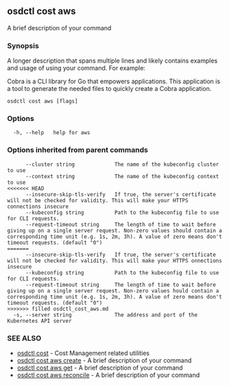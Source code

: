 ## osdctl cost aws

A brief description of your command

### Synopsis

A longer description that spans multiple lines and likely contains examples
and usage of using your command. For example:

Cobra is a CLI library for Go that empowers applications.
This application is a tool to generate the needed files
to quickly create a Cobra application.

```
osdctl cost aws [flags]
```

### Options

```
  -h, --help   help for aws
```

### Options inherited from parent commands

```
      --cluster string             The name of the kubeconfig cluster to use
      --context string             The name of the kubeconfig context to use
<<<<<<< HEAD
      --insecure-skip-tls-verify   If true, the server's certificate will not be checked for validity. This will make your HTTPS connections insecure
      --kubeconfig string          Path to the kubeconfig file to use for CLI requests.
      --request-timeout string     The length of time to wait before giving up on a single server request. Non-zero values should contain a corresponding time unit (e.g. 1s, 2m, 3h). A value of zero means don't timeout requests. (default "0")
=======
      --insecure-skip-tls-verify   If true, the server's certificate will not be checked for validity. This will make your HTTPS onnections insecure
      --kubeconfig string          Path to the kubeconfig file to use for CLI requests.
      --request-timeout string     The length of time to wait before giving up on a single server request. Non-zero values hould contain a corresponding time unit (e.g. 1s, 2m, 3h). A value of zero means don't timeout requests. (default "0")
>>>>>>> filled osdctl_cost_aws.md
  -s, --server string              The address and port of the Kubernetes API server
```

### SEE ALSO

* [osdctl cost](osdctl_cost.md)	 - Cost Management related utilities
* [osdctl cost aws create](osdctl_cost_aws_create.md)	 - A brief description of your command
* [osdctl cost aws get](osdctl_cost_aws_get.md)	 - A brief description of your command
* [osdctl cost aws reconcile](osdctl_cost_aws_reconcile.md)	 - A brief description of your command
